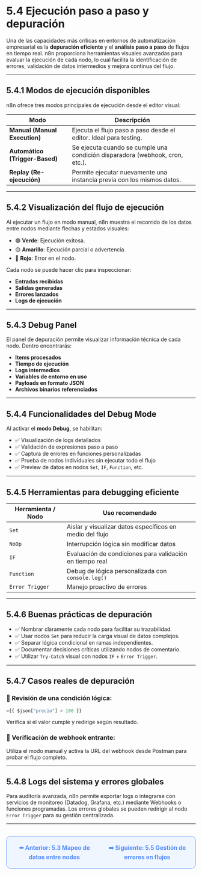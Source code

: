 # 5.4 Ejecución paso a paso y depuración

Una de las capacidades más críticas en entornos de automatización empresarial es la **depuración eficiente** y el **análisis paso a paso** de flujos en tiempo real. n8n proporciona herramientas visuales avanzadas para evaluar la ejecución de cada nodo, lo cual facilita la identificación de errores, validación de datos intermedios y mejora continua del flujo.

---

## 5.4.1 Modos de ejecución disponibles

n8n ofrece tres modos principales de ejecución desde el editor visual:

| **Modo**                  | **Descripción**                                                                 |
|---------------------------|---------------------------------------------------------------------------------|
| **Manual (Manual Execution)** | Ejecuta el flujo paso a paso desde el editor. Ideal para testing.              |
| **Automático (Trigger-Based)** | Se ejecuta cuando se cumple una condición disparadora (webhook, cron, etc.).   |
| **Replay (Re-ejecución)**     | Permite ejecutar nuevamente una instancia previa con los mismos datos.         |

---

## 5.4.2 Visualización del flujo de ejecución

Al ejecutar un flujo en modo manual, n8n muestra el recorrido de los datos entre nodos mediante flechas y estados visuales:

- 🟢 **Verde**: Ejecución exitosa.
- 🟡 **Amarillo**: Ejecución parcial o advertencia.
- 🔴 **Rojo**: Error en el nodo.

Cada nodo se puede hacer clic para inspeccionar:

- **Entradas recibidas**
- **Salidas generadas**
- **Errores lanzados**
- **Logs de ejecución**

---

## 5.4.3 Debug Panel

El panel de depuración permite visualizar información técnica de cada nodo. Dentro encontrarás:

- **Items procesados**
- **Tiempo de ejecución**
- **Logs intermedios**
- **Variables de entorno en uso**
- **Payloads en formato JSON**
- **Archivos binarios referenciados**

---

## 5.4.4 Funcionalidades del Debug Mode

Al activar el **modo Debug**, se habilitan:

- ✅ Visualización de logs detallados  
- ✅ Validación de expresiones paso a paso  
- ✅ Captura de errores en funciones personalizadas  
- ✅ Prueba de nodos individuales sin ejecutar todo el flujo  
- ✅ Preview de datos en nodos `Set`, `IF`, `Function`, etc.

---

## 5.4.5 Herramientas para debugging eficiente

| **Herramienta / Nodo** | **Uso recomendado**                                      |
|-------------------------|----------------------------------------------------------|
| `Set`                  | Aislar y visualizar datos específicos en medio del flujo |
| `NoOp`                 | Interrupción lógica sin modificar datos                 |
| `IF`                   | Evaluación de condiciones para validación en tiempo real |
| `Function`             | Debug de lógica personalizada con `console.log()`       |
| `Error Trigger`        | Manejo proactivo de errores                             |

---

## 5.4.6 Buenas prácticas de depuración

- ✅ Nombrar claramente cada nodo para facilitar su trazabilidad.
- ✅ Usar nodos `Set` para reducir la carga visual de datos complejos.
- ✅ Separar lógica condicional en ramas independientes.
- ✅ Documentar decisiones críticas utilizando nodos de comentario.
- ✅ Utilizar `Try-Catch` visual con nodos `IF` + `Error Trigger`.

---

## 5.4.7 Casos reales de depuración

### 🔁 Revisión de una condición lógica:

```javascript
={{ $json["precio"] > 100 }}
```

Verifica si el valor cumple y redirige según resultado.

### 🧪 Verificación de webhook entrante:

Utiliza el modo manual y activa la URL del webhook desde Postman para probar el flujo completo.

---

## 5.4.8 Logs del sistema y errores globales

Para auditoría avanzada, n8n permite exportar logs o integrarse con servicios de monitoreo (Datadog, Grafana, etc.) mediante Webhooks o funciones programadas. Los errores globales se pueden redirigir al nodo `Error Trigger` para su gestión centralizada.

---

<div align="center" style="border: 1px solid #4F8AFA; border-radius: 12px; padding: 20px; background: #f0f6ff; margin-top: 32px; display: flex; justify-content: center; gap: 32px;">
  <a href="5.3.%20Mapeo%20de%20datos%20entre%20nodos%20(Data%20Mapping%20&%20Expressions).md" style="text-decoration:none; font-weight: bold; color: #4F8AFA; font-size: 1.1em;">⬅️ Anterior: 5.3 Mapeo de datos entre nodos</a>
  <a href="5.5.%20Gestión%20de%20errores%20en%20flujos.md" style="text-decoration:none; font-weight: bold; color: #4F8AFA; font-size: 1.1em;">➡️ Siguiente: 5.5 Gestión de errores en flujos</a>
</div>